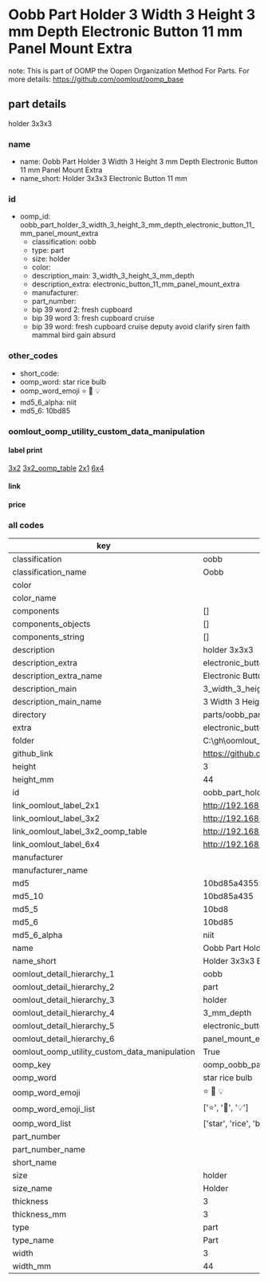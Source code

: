 # Oobb Part Holder 3 Width 3 Height 3 mm Depth Electronic Button 11 mm Panel Mount Extra  

note: This is part of OOMP the Oopen Organization Method For Parts. For more details: https://github.com/oomlout/oomp_base

##  part details
  



holder 3x3x3



### name
* name: Oobb Part Holder 3 Width 3 Height 3 mm Depth Electronic Button 11 mm Panel Mount Extra
* name_short: Holder 3x3x3 Electronic Button 11 mm
### id
* oomp_id: oobb_part_holder_3_width_3_height_3_mm_depth_electronic_button_11_mm_panel_mount_extra
  * classification: oobb
  * type: part
  * size: holder
  * color: 
  * description_main: 3_width_3_height_3_mm_depth
  * description_extra: electronic_button_11_mm_panel_mount_extra
  * manufacturer: 
  * part_number: 
  * bip 39 word 2: fresh cupboard
  * bip 39 word 3: fresh cupboard cruise
  * bip 39 word: fresh cupboard cruise deputy avoid clarify siren faith mammal bird gain absurd

### other_codes
* short_code: 
* oomp_word: star rice bulb
* oomp_word_emoji :star: :rice: :bulb:
* md5_6_alpha: niit
* md5_6: 10bd85






### oomlout_oomp_utility_custom_data_manipulation
#### label print
[3x2](http://192.168.1.245:1112/?label=oomp%20niit)
[3x2_oomp_table](http://192.168.1.108:1112/?label=oomp%20niit)
[2x1](http://192.168.1.242:1112/?label=oomp%20niit)
[6x4](http://192.168.1.55:1112/?label=oomp%20niit)    

#### link

                              

#### price







### all codes 
| key | value |  
| --- | --- |  
| classification | oobb |  
| classification_name | Oobb |  
| color |  |  
| color_name |  |  
| components | [] |  
| components_objects | [] |  
| components_string | [] |  
| description | holder 3x3x3 |  
| description_extra | electronic_button_11_mm_panel_mount_extra |  
| description_extra_name | Electronic Button 11 mm Panel Mount Extra |  
| description_main | 3_width_3_height_3_mm_depth |  
| description_main_name | 3 Width 3 Height 3 mm Depth |  
| directory | parts/oobb_part_holder_3_width_3_height_3_mm_depth_electronic_button_11_mm_panel_mount_extra |  
| extra | electronic_button_11_mm_panel_mount |  
| folder | C:\gh\oomlout_oobb_version_4_generated_parts\things\oobb_part_holder_3_width_3_height_3_mm_depth_electronic_button_11_mm_panel_mount_extra |  
| github_link | https://github.com/oomlout/oomlout_oomp_part_src/tree/main/parts/oobb_part_holder_3_width_3_height_3_mm_depth_electronic_button_11_mm_panel_mount_extra |  
| height | 3 |  
| height_mm | 44 |  
| id | oobb_part_holder_3_width_3_height_3_mm_depth_electronic_button_11_mm_panel_mount_extra |  
| link_oomlout_label_2x1 | http://192.168.1.242:1112/?label=oomp%20niit |  
| link_oomlout_label_3x2 | http://192.168.1.245:1112/?label=oomp%20niit |  
| link_oomlout_label_3x2_oomp_table | http://192.168.1.108:1112/?label=oomp%20niit |  
| link_oomlout_label_6x4 | http://192.168.1.55:1112/?label=oomp%20niit |  
| manufacturer |  |  
| manufacturer_name |  |  
| md5 | 10bd85a43552192ca78803b4694d72e6 |  
| md5_10 | 10bd85a435 |  
| md5_5 | 10bd8 |  
| md5_6 | 10bd85 |  
| md5_6_alpha | niit |  
| name | Oobb Part Holder 3 Width 3 Height 3 mm Depth Electronic Button 11 mm Panel Mount Extra |  
| name_short | Holder 3x3x3 Electronic Button 11 mm |  
| oomlout_detail_hierarchy_1 | oobb |  
| oomlout_detail_hierarchy_2 | part |  
| oomlout_detail_hierarchy_3 | holder |  
| oomlout_detail_hierarchy_4 | 3_mm_depth |  
| oomlout_detail_hierarchy_5 | electronic_button_11_mm |  
| oomlout_detail_hierarchy_6 | panel_mount_extra |  
| oomlout_oomp_utility_custom_data_manipulation | True |  
| oomp_key | oomp_oobb_part_holder_3_width_3_height_3_mm_depth_electronic_button_11_mm_panel_mount_extra |  
| oomp_word | star rice bulb |  
| oomp_word_emoji | :star: :rice: :bulb: |  
| oomp_word_emoji_list | [':star:', ':rice:', ':bulb:'] |  
| oomp_word_list | ['star', 'rice', 'bulb'] |  
| part_number |  |  
| part_number_name |  |  
| short_name |  |  
| size | holder |  
| size_name | Holder |  
| thickness | 3 |  
| thickness_mm | 3 |  
| type | part |  
| type_name | Part |  
| width | 3 |  
| width_mm | 44 |  
